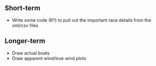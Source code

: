 ## Short-term ##
- Write some code (R?) to pull out the important race details from the xml/csv
  files

## Longer-term ##
- Draw actual boats
- Draw apparent wind/true wind plots
